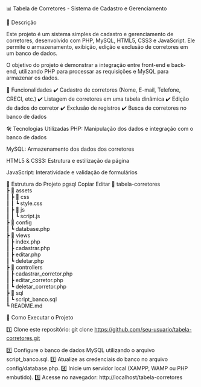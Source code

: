 📊 Tabela de Corretores - Sistema de Cadastro e Gerenciamento

📝 Descrição

Este projeto é um sistema simples de cadastro e gerenciamento de corretores, desenvolvido com PHP, MySQL, HTML5, CSS3 e JavaScript. Ele permite o armazenamento, exibição, edição e exclusão de corretores em um banco de dados.

O objetivo do projeto é demonstrar a integração entre front-end e back-end, utilizando PHP para processar as requisições e MySQL para armazenar os dados.

🚀 Funcionalidades
✔️ Cadastro de corretores (Nome, E-mail, Telefone, CRECI, etc.)
✔️ Listagem de corretores em uma tabela dinâmica
✔️ Edição de dados do corretor
✔️ Exclusão de registros
✔️ Busca de corretores no banco de dados

🛠️ Tecnologias Utilizadas
PHP: Manipulação dos dados e integração com o banco de dados

MySQL: Armazenamento dos dados dos corretores

HTML5 & CSS3: Estrutura e estilização da página

JavaScript: Interatividade e validação de formulários

📂 Estrutura do Projeto
pgsql
Copiar
Editar
📂 tabela-corretores  
 ┣ 📂 assets  
 ┃ ┣ 📂 css  
 ┃ ┃ ┗ style.css  
 ┃ ┣ 📂 js  
 ┃ ┃ ┗ script.js  
 ┣ 📂 config  
 ┃ ┗ database.php  
 ┣ 📂 views  
 ┃ ┣ index.php  
 ┃ ┣ cadastrar.php  
 ┃ ┣ editar.php  
 ┃ ┗ deletar.php  
 ┣ 📂 controllers  
 ┃ ┣ cadastrar_corretor.php  
 ┃ ┣ editar_corretor.php  
 ┃ ┗ deletar_corretor.php  
 ┣ 📂 sql  
 ┃ ┗ script_banco.sql  
 ┗ README.md  
 
🎯 Como Executar o Projeto

1️⃣ Clone este repositório:
git clone https://github.com/seu-usuario/tabela-corretores.git

2️⃣ Configure o banco de dados MySQL utilizando o arquivo script_banco.sql.
3️⃣ Atualize as credenciais do banco no arquivo config/database.php.
4️⃣ Inicie um servidor local (XAMPP, WAMP ou PHP embutido).
5️⃣ Acesse no navegador: http://localhost/tabela-corretores

